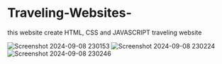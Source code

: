 # Traveling-Websites-
this website create HTML, CSS and JAVASCRIPT traveling website

![Screenshot 2024-09-08 230153](https://github.com/user-attachments/assets/46f4a532-7a8d-42e5-a4b3-562ba8fbfa26)
![Screenshot 2024-09-08 230224](https://github.com/user-attachments/assets/f55850b6-fc64-46d0-908e-fd3e39a281d6)
![Screenshot 2024-09-08 230246](https://github.com/user-attachments/assets/edd2e338-ba68-405e-be83-f7534d78c119)
